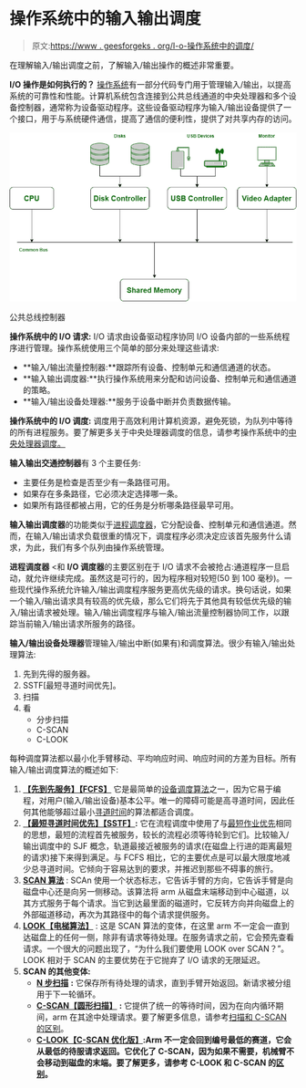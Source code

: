# 操作系统中的输入输出调度

> 原文:[https://www . geesforgeks . org/I-o-操作系统中的调度/](https://www.geeksforgeeks.org/i-o-scheduling-in-operating-systems/)

在理解输入/输出调度之前，了解输入/输出操作的概述非常重要。

**I/O 操作是如何执行的？**
[操作系统](https://www.geeksforgeeks.org/operating-systems/)有一部分代码专门用于管理输入/输出，以提高系统的可靠性和性能。计算机系统包含连接到公共总线通道的中央处理器和多个设备控制器，通常称为设备驱动程序。这些设备驱动程序为输入/输出设备提供了一个接口，用于与系统硬件通信，提高了通信的便利性，提供了对共享内存的访问。

![](img/9e41976d96187176c82690ac9b1aed8c.png)

公共总线控制器

**操作系统中的 I/O 请求:**
I/O 请求由设备驱动程序协同 I/O 设备内部的一些系统程序进行管理。操作系统使用三个简单的部分来处理这些请求:

*   **输入/输出流量控制器:**跟踪所有设备、控制单元和通信通道的状态。
*   **输入输出调度器:**执行操作系统用来分配和访问设备、控制单元和通信通道的策略。
*   **输入/输出设备处理器:**服务于设备中断并负责数据传输。

**操作系统中的 I/O 调度:**
调度用于高效利用计算机资源，避免死锁，为队列中等待的所有进程服务。要了解更多关于中央处理器调度的信息，请参考操作系统中的[中央处理器调度。](https://www.geeksforgeeks.org/cpu-scheduling-in-operating-systems/)

**输入输出交通控制器**有 3 个主要任务:

*   主要任务是检查是否至少有一条路径可用。
*   如果存在多条路径，它必须决定选择哪一条。
*   如果所有路径都被占用，它的任务是分析哪条路径最早可用。

**输入输出调度器**的功能类似于[进程调度器](https://www.geeksforgeeks.org/process-schedulers-in-operating-system/)，它分配设备、控制单元和通信通道。然而，在输入/输出请求负载很重的情况下，调度程序必须决定应该首先服务什么请求，为此，我们有多个队列由操作系统管理。

**进程调度器** <和 **I/O 调度器**的主要区别在于 I/O 请求不会被抢占:通道程序一旦启动，就允许继续完成。虽然这是可行的，因为程序相对较短(50 到 100 毫秒)。一些现代操作系统允许输入/输出调度程序服务更高优先级的请求。换句话说，如果一个输入/输出请求具有较高的优先级，那么它们将先于其他具有较低优先级的输入/输出请求被处理。输入/输出调度程序与输入/输出流量控制器协同工作，以跟踪当前输入/输出请求所服务的路径。

**输入/输出设备处理器**管理输入/输出中断(如果有)和调度算法。很少有输入/输出处理算法:

1.  先到先得的服务器。
2.  SSTF[最短寻道时间优先]。
3.  扫描
4.  看
    *   分步扫描
    *   C-SCAN
    *   C-LOOK

每种调度算法都以最小化手臂移动、平均响应时间、响应时间的方差为目标。所有输入/输出调度算法的概述如下:

1.  **[【先到先服务】【FCFS】](https://www.geeksforgeeks.org/fcfs-disk-scheduling-algorithms/)**
    它是最简单的[设备调度算法](https://www.geeksforgeeks.org/disk-scheduling-algorithms/)之一，因为它易于编程，对用户(输入/输出设备)基本公平。唯一的障碍可能是高寻道时间，因此任何其他能够超过最小[寻道时间](https://www.geeksforgeeks.org/difference-between-seek-time-and-rotational-latency-in-disk-scheduling/)的算法都适合调度。
2.  **[【最短寻道时间优先】【SSTF】](https://www.geeksforgeeks.org/program-for-sstf-disk-scheduling-algorithm/):**
    它在流程调度中使用了与[最短作业优先](https://www.geeksforgeeks.org/shortest-job-first-or-sjf-cpu-scheduling-non-preemptive-algorithm-using-segment-tree/)相同的思想，最短的流程首先被服务，较长的流程必须等待轮到它们。比较输入/输出调度中的 SJF 概念，轨道最接近被服务的请求(在磁盘上行进的距离最短的请求)接下来得到满足。与 FCFS 相比，它的主要优点是可以最大限度地减少总寻道时间。它倾向于容易达到的要求，并推迟到那些不碍事的旅行。
3.  **[SCAN 算法](https://www.geeksforgeeks.org/scan-elevator-disk-scheduling-algorithms/)** :
    SCAn 使用一个状态标志，它告诉手臂的方向，它告诉手臂是向磁盘中心还是向另一侧移动。该算法将 arm 从磁盘末端移动到中心磁道，以其方式服务于每个请求。当它到达最里面的磁道时，它反转方向并向磁盘上的外部磁道移动，再次为其路径中的每个请求提供服务。
4.  **[LOOK【电梯算法】](https://www.geeksforgeeks.org/look-disk-scheduling-algorithm/)** :
    这是 SCAN 算法的变体，在这里 arm 不一定会一直到达磁盘上的任何一侧，除非有请求等待处理。在服务请求之前，它会预先查看请求。一个很大的问题出现了，“为什么我们要使用 LOOK over SCAN？”。LOOK 相对于 SCAN 的主要优势在于它抛弃了 I/O 请求的无限延迟。
5.  **SCAN 的其他变体:**
    *   [**N 步扫描**](https://www.geeksforgeeks.org/n-step-scan-disk-scheduling/) **:** 它保存所有待处理的请求，直到手臂开始返回。新请求被分组用于下一轮循环。
    *   [**C-SCAN【圆形扫描】**](https://www.geeksforgeeks.org/c-scan-disk-scheduling-algorithm/) **:** 它提供了统一的等待时间，因为在向内循环期间，arm 在其途中处理请求。要了解更多信息，请参考[扫描和 C-SCAN 的区别](https://www.geeksforgeeks.org/difference-between-scan-and-cscan-disk-scheduling-algorithms/)。
    *   [**C-LOOK【C-SCAN 优化版】**](https://www.geeksforgeeks.org/c-look-disk-scheduling-algorithm/)**:Arm 不一定会回到编号最低的赛道，它会从最低的待服请求返回。它优化了 C-SCAN，因为如果不需要，机械臂不会移动到磁盘的末端。要了解更多，请参考 C-LOOK 和 C-SCAN 的[区别](https://www.geeksforgeeks.org/difference-between-c-look-and-c-scan-disk-scheduling-algorithm/)。**